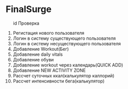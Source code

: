 # FinalSurge
<ul>id Проверка</ul> 
<ol>
  <li>Регистация нового пользователя</li>
  <li>Логин в систему существующего пользователя</li>
  <li>Логин в систему несуществующего пользователя</li>
  <li>Добавление Workout(Бег)</li>
  <li>Добавление daily vitals</li>
  <li>Добавление обуви</li>
  <li>Добавление workout через календарь(QUICK ADD)</li>
  <li>Добавление NEW ACTIVITY ZONE</li>
  <li>Рассчет суточных ккал(калькулятор каллорий)</li>
  <li>Рассчет интенсивности бега(калькулятор)
</li>
</ol>
